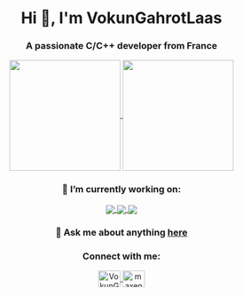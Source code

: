 <div align="center">

# Hi 👋, I'm VokunGahrotLaas

### A passionate C/C++ developer from France

<a href="https://github.com/anuraghazra/github-readme-stats" target="blank">
  <img height=200 align="center" src="https://github-readme-stats-beta-indol-38.vercel.app/api?username=VokunGahrotLaas&show_icons=true&locale=en&theme=midnight-purple&count_private=true" />
</a>
<a href="https://github.com/anuraghazra/github-readme-stats" target="blank">
   <img height=200 align="center" src="https://github-readme-stats-beta-indol-38.vercel.app/api/top-langs?username=VokunGahrotLaas&show_icons=true&locale=en&theme=midnight-purple&count_private=true&layout=compact&langs_count=8&hide=M4&size_weight=0.5&count_weight=0.5&card_width=320" />
</a>


### 🔭 I’m currently working on:

<a href="https://github.com/VokunGahrotLaas/ros2_control_py" target="blank">
  <img align="center" src="https://github-readme-stats-beta-indol-38.vercel.app/api/pin/?username=VokunGahrotLaas&repo=ros2_control_py&show_icons=true&locale=en&theme=midnight-purple&show_owner=true" />
</a>
<a href="https://github.com/VokunGahrotLaas/inf-process" target="blank">
  <img align="center" src="https://github-readme-stats-beta-indol-38.vercel.app/api/pin/?username=VokunGahrotLaas&repo=inf-process&show_icons=true&locale=en&theme=midnight-purple&show_owner=true" />
</a>



<a href="https://github.com/VokunGahrotLaas/inf-process" target="blank">
  <img align="center" src="https://github-readme-stats-beta-indol-38.vercel.app/api/pin/?username=VokunGahrotLaas&repo=funxx&show_icons=true&locale=en&theme=midnight-purple&show_owner=true" />
</a>

### 💬 Ask me about anything [here](https://github.com/VokunGahrotLaas/VokunGahrotLaas/issues)

### Connect with me:

<a href="https://matrix.to/#/@vokungahrotlaas:matrix.org" target="blank">
  <img align="center" src="https://matrix.org/images/matrix-logo-white.svg" alt="VokunGahraotLaas" height="30" width="40"/>
</a>
<a href="https://linkedin.com/in/maxence-michot" target="blank">
  <img align="center" src="https://raw.githubusercontent.com/rahuldkjain/github-profile-readme-generator/master/src/images/icons/Social/linked-in-alt.svg" alt="maxence michot" height="30" width="40"/>
</a>

</div>
